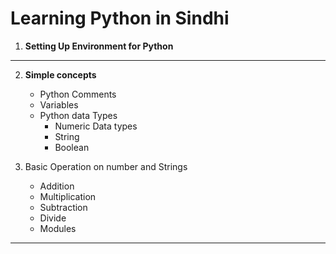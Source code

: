 # Learning Python in Sindhi
1. **Setting Up Environment for Python**
-----------------------------------------
2. **Simple concepts**
    - Python Comments
    - Variables
    - Python data Types 
        - Numeric Data types
        - String
        - Boolean
2. Basic Operation on number and Strings

    - Addition
    - Multiplication 
    - Subtraction
    - Divide 
    - Modules

    
-------------------------------------------
